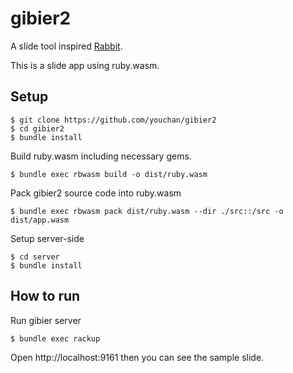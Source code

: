 # gibier2

A slide tool inspired [Rabbit](https://rabbit-shocker.org/en/usage/rabbit-slide.html).

This is a slide app using ruby.wasm.

## Setup

    $ git clone https://github.com/youchan/gibier2
    $ cd gibier2
    $ bundle install

Build ruby.wasm including necessary gems.

    $ bundle exec rbwasm build -o dist/ruby.wasm

Pack gibier2 source code into ruby.wasm

    $ bundle exec rbwasm pack dist/ruby.wasm --dir ./src::/src -o dist/app.wasm

Setup server-side

    $ cd server
    $ bundle install

## How to run

Run gibier server

    $ bundle exec rackup

Open http://localhost:9161 then you can see the sample slide.

